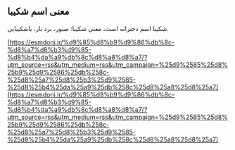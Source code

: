 ## معنی اسم شکیبا


شکیبا اسم دخترانه است، معنی شکیبا: صبور، برد بار، باشکیبایی.

[https://esmdoni.ir/%d9%85%d8%b9%d9%86%db%8c-%d8%a7%d8%b3%d9%85-%d8%b4%da%a9%db%8c%d8%a8%d8%a7/?utm_source=rss&utm_medium=rss&utm_campaign=%25d9%2585%25d8%25b9%25d9%2586%25db%258c-%25d8%25a7%25d8%25b3%25d9%2585-%25d8%25b4%25da%25a9%25db%258c%25d8%25a8%25d8%25a7](https://esmdoni.ir/%d9%85%d8%b9%d9%86%db%8c-%d8%a7%d8%b3%d9%85-%d8%b4%da%a9%db%8c%d8%a8%d8%a7/?utm_source=rss&utm_medium=rss&utm_campaign=%25d9%2585%25d8%25b9%25d9%2586%25db%258c-%25d8%25a7%25d8%25b3%25d9%2585-%25d8%25b4%25da%25a9%25db%258c%25d8%25a8%25d8%25a7) 
